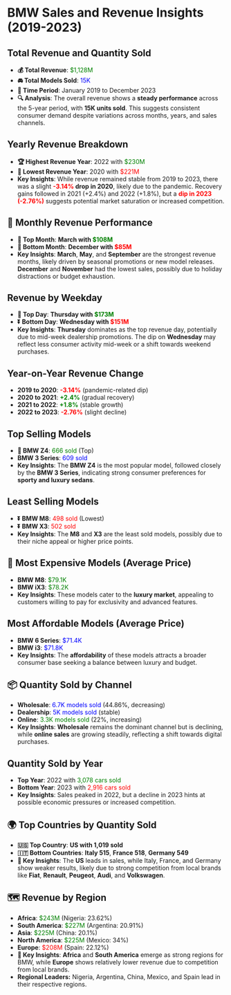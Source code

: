 
#  **BMW Sales and Revenue Insights (2019-2023)**

##  **Total Revenue and Quantity Sold**
- **💰 Total Revenue**: <span style="color:green;">$1,128M</span>
- **🚘 Total Models Sold**: <span style="color:blue;">15K</span>
- **📅 Time Period**: January 2019 to December 2023
- **🔍 Analysis**: The overall revenue shows a **steady performance** across the 5-year period, with **15K units sold**. This suggests consistent consumer demand despite variations across months, years, and sales channels.

##  **Yearly Revenue Breakdown**
- **🏆 Highest Revenue Year**: 2022 with <span style="color:green;">$230M</span>
- **🔻 Lowest Revenue Year**: 2020 with <span style="color:red;">$221M</span>
- **Key Insights**: While revenue remained stable from 2019 to 2023, there was a slight **<span style="color:red;">-3.14%</span> drop in 2020**, likely due to the pandemic. Recovery gains followed in 2021 (+2.4%) and 2022 (+1.8%), but a **<span style="color:red;">dip in 2023 (-2.76%)** suggests potential market saturation or increased competition.

## 📅 **Monthly Revenue Performance**
- **🏅 Top Month**: **March with <span style="color:green;">$108M</span>**
- **🏅 Bottom Month**: **December with <span style="color:red;">$85M</span>**
- **Key Insights**: **March**, **May**, and **September** are the strongest revenue months, likely driven by seasonal promotions or new model releases. **December** and **November** had the lowest sales, possibly due to holiday distractions or budget exhaustion.

##  **Revenue by Weekday**
- **🚀 Top Day**: **Thursday with <span style="color:green;">$173M</span>**
- **⏬ Bottom Day**: **Wednesday with <span style="color:red;">$151M</span>**
- **Key Insights**: **Thursday** dominates as the top revenue day, potentially due to mid-week dealership promotions. The dip on **Wednesday** may reflect less consumer activity mid-week or a shift towards weekend purchases.

## **Year-on-Year Revenue Change**
- **2019 to 2020**: **<span style="color:red;">-3.14%</span>** (pandemic-related dip)
- **2020 to 2021**: **<span style="color:green;">+2.4%</span>** (gradual recovery)
- **2021 to 2022**: **<span style="color:green;">+1.8%</span>** (stable growth)
- **2022 to 2023**: **<span style="color:red;">-2.76%</span>** (slight decline)

## **Top Selling Models**
- **🏅 BMW Z4**: <span style="color:green;">666 sold</span> (Top)
- **BMW 3 Series**: <span style="color:blue;">609 sold</span>
- **Key Insights**: The **BMW Z4** is the most popular model, followed closely by the **BMW 3 Series**, indicating strong consumer preferences for **sporty and luxury sedans**.

## **Least Selling Models**
- **⏬ BMW M8**: <span style="color:red;">498 sold</span> (Lowest)
- **⏬ BMW X3**: <span style="color:red;">502 sold</span>
- **Key Insights**: The **M8** and **X3** are the least sold models, possibly due to their niche appeal or higher price points.

## 💸 **Most Expensive Models (Average Price)**
- **BMW M8**: <span style="color:green;">$79.1K</span>
- **BMW iX3**: <span style="color:green;">$78.2K</span>
- **Key Insights**: These models cater to the **luxury market**, appealing to customers willing to pay for exclusivity and advanced features.

## **Most Affordable Models (Average Price)**
- **BMW 6 Series**: <span style="color:blue;">$71.4K</span>
- **BMW i3**: <span style="color:blue;">$71.8K</span>
- **Key Insights**: The **affordability** of these models attracts a broader consumer base seeking a balance between luxury and budget.

## 📦 **Quantity Sold by Channel**
- **Wholesale**: <span style="color:blue;">6.7K models sold</span> (44.86%, decreasing)
- **Dealership**: <span style="color:blue;">5K models sold</span> (stable)
- **Online**: <span style="color:green;">3.3K models sold</span> (22%, increasing)
- **Key Insights**: **Wholesale** remains the dominant channel but is declining, while **online sales** are growing steadily, reflecting a shift towards digital purchases.

##  **Quantity Sold by Year**
- **Top Year**: 2022 with <span style="color:green;">3,078 cars sold</span>
- **Bottom Year**: 2023 with <span style="color:red;">2,916 cars sold</span>
- **Key Insights**: Sales peaked in 2022, but a decline in 2023 hints at possible economic pressures or increased competition.

## 🌍 **Top Countries by Quantity Sold**
- **🇺🇸 Top Country**: **US with 1,019 sold**
- **🇮🇹 Bottom Countries**: **Italy 515**, **France 518**, **Germany 549**
- **📝 Key Insights**: The **US** leads in sales, while Italy, France, and Germany show weaker results, likely due to strong competition from local brands like **Fiat**, **Renault**, **Peugeot**, **Audi**, and **Volkswagen**.

## 🗺️ **Revenue by Region**
- **Africa**: <span style="color:green;">$243M</span> (Nigeria: 23.62%)
- **South America**: <span style="color:green;">$227M</span> (Argentina: 20.91%)
- **Asia**: <span style="color:green;">$225M</span> (China: 20.1%)
- **North America**: <span style="color:green;">$225M</span> (Mexico: 34%)
- **Europe**: <span style="color:red;">$208M</span> (Spain: 22.12%)
- **📝 Key Insights**: **Africa** and **South America** emerge as strong regions for BMW, while **Europe** shows relatively lower revenue due to competition from local brands.
- **Regional Leaders:** Nigeria, Argentina, China, Mexico, and Spain lead in their respective regions.

